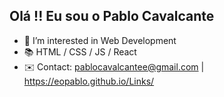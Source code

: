 ## Olá !! Eu sou o Pablo Cavalcante

- 👀 I’m interested in Web Development
- 📚 HTML / CSS / JS / React
- ✉️ Contact: pablocavalcantee@gmail.com | https://eopablo.github.io/Links/
